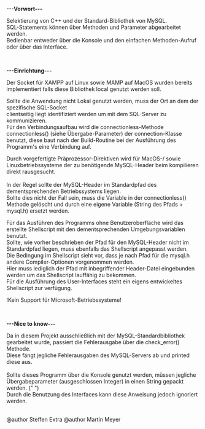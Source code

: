 <br>
<b>	---Vorwort---	</b>

 Selektierung von C++ und der Standard-Bibliothek von MySQL.<br>
 SQL-Statements können über Methoden und Parameter abgearbeitet werden.<br>
 Bedienbar entweder über die Konsole und den einfachen Methoden-Aufruf oder über das Interface.<br>

<br>

<b>	---Einrichtung---	</b>

 Der Socket für XAMPP auf Linux sowie MAMP auf MacOS wurden bereits implementiert falls diese Bibliothek local genutzt werden soll.<br>

 Sollte die Anwendung nicht Lokal genutzt werden, muss der Ort an dem der spezifische SQL-Socket <br>
 clientseitig liegt identifiziert werden um mit dem SQL-Server zu kommunizieren.<br>
 Für den Verbindungsaufbau wird die connectionless-Methode connectionless() (siehe Übergabe-Parameter) der connection-Klasse <br>
 benutzt, diese baut nach der Build-Routine bei der Ausführung des Programm's eine Verbindung auf.<br>

 Durch vorgefertigte Präprozessor-Direktiven wird für MacOS-/ sowie Linuxbetriebssysteme der zu benötigende MySQL-Header beim kompilieren direkt rausgesucht. <br>
 <br>
 In der Regel sollte der MySQL-Header im Standardpfad des dementsprechenden Betriebssystems liegen. <br>
 Sollte dies nicht der Fall sein, muss die Variable in der connectionless() Methode gelöscht und durch eine eigene Variable (String des Pfads + mysql.h) ersetzt werden.<br>


 Für das Ausführen des Programms ohne Benutzeroberfläche wird das erstellte Shellscript mit den dementsprechenden Umgebungsvariablen benutzt.<br>
 Sollte, wie vorher beschrieben der Pfad für den MySQL-Header nicht im Standardpfad liegen, muss ebenfalls das Shellscript angepasst werden. <br>
 Die Bedingung im Shellscript sieht vor, dass je nach Pfad für die mysql.h andere Compiler-Optionen vorgenommen werden. <br>
 Hier muss lediglich der Pfad mit inbegriffender Header-Datei eingebunden werden um das Shellscript lauffähig zu bekommen. <br>
 Für die Ausführung des User-Interfaces steht ein eigens entwickeltes Shellscript zur verfügung. <br>

 !Kein Support für Microsoft-Betriebssysteme! 

<br>

<b> ---Nice to know--- </b>

Da in diesem Projekt ausschließlich mit der MySQL-Standardbibliothek gearbeitet wurde, passiert die Fehlerausgabe über die check_error() Methode.<br>
Diese fängt jegliche Fehlerausgaben des MySQL-Servers ab und printed diese aus. <br>
<br>
Sollte dieses Programm über die Konsole genutzt werden, müssen jegliche Übergabeparameter (ausgeschlossen Integer) in einen String gepackt werden. (" ")<br>
Durch die Benutzung des Interfaces kann diese Anweisung jedoch ignoriert werden. <br>
<br>

@author Steffen Extra
@author Martin Meyer






